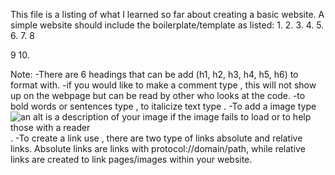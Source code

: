 This file is a listing of what I learned so far about creating a basic website.
A simple website should include the boilerplate/template as listed:
1.<!DOCTYPE html>
2.<htlm lang="en">
3.  <head>
4.   <meta charset="UTF-8">
5.	<title></title>
6.  </head>
7.  <body>
8    <p></p> 
9   </body>
10.</html>

Note:
-There are 6 headings that can be add (h1, h2, h3, h4, h5, h6) to format with.
-if you would like to make a comment type <!--example -->, this will not show up on the 
webpage but can be read by other who looks at the code.
-to bold words or sentences type <strong></strong>, to italicize text type <em></em>.
-To add a image type <img scr="your image link here" alt="an alt is a description of your
image if the image fails to load or to help those with a reader">.
-To create a link use <a href=""></a>, there are two type of links absolute and relative
links. Absolute links are links with protocol://domain/path, while relative links are 
created to link pages/images within your website.